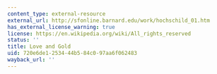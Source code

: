 ```yaml
---
content_type: external-resource
external_url: http://sfonline.barnard.edu/work/hochschild_01.htm
has_external_license_warning: true
license: https://en.wikipedia.org/wiki/All_rights_reserved
status: ''
title: Love and Gold
uid: 720e6de1-2534-44b5-84c0-97aa6f062483
wayback_url: ''
---
```

